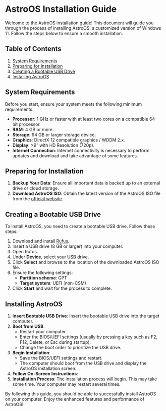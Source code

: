 # AstroOS Installation Guide

Welcome to the AstroOS installation guide! This document will guide you through the process of installing AstroOS, a customized version of Windows 11. Follow the steps below to ensure a smooth installation.

## Table of Contents

1. [System Requirements](#system-requirements)
2. [Preparing for Installation](#preparing-for-installation)
3. [Creating a Bootable USB Drive](#creating-a-bootable-usb-drive)
4. [Installing AstroOS](#installing-astroos)

## System Requirements

Before you start, ensure your system meets the following minimum requirements:

- **Processor**: 1 GHz or faster with at least two cores on a compatible 64-bit processor.
- **RAM**: 4 GB or more.
- **Storage**: 64 GB or larger storage device.
- **Graphics**: DirectX 12 compatible graphics / WDDM 2.x.
- **Display**: >9” with HD Resolution (720p).
- **Internet Connection**: Internet connectivity is necessary to perform updates and download and take advantage of some features.

## Preparing for Installation

1. **Backup Your Data**: Ensure all important data is backed up to an external drive or cloud storage.
2. **Download AstroOS ISO**: Obtain the latest version of the AstroOS ISO file from the [official website](https://astrowin.is-a.dev).

## Creating a Bootable USB Drive

To install AstroOS, you need to create a bootable USB drive. Follow these steps:

1. Download and install [Rufus](https://rufus.ie/).
2. Insert a USB drive (8 GB or larger) into your computer.
3. Open Rufus.
4. Under **Device**, select your USB drive.
5. Click **Select** and browse to the location of the downloaded AstroOS ISO file.
6. Ensure the following settings:
   - **Partition scheme**: GPT
   - **Target system**: UEFI (non-CSM)
7. Click **Start** and wait for the process to complete.

## Installing AstroOS

1. **Insert Bootable USB Drive**: Insert the bootable USB drive into the target computer.
2. **Boot from USB**:
   - Restart your computer.
   - Enter the BIOS/UEFI settings (usually by pressing a key such as F2, F12, Delete, or Esc during startup).
   - Change the boot order to prioritize the USB drive.
3. **Begin Installation**:
   - Save the BIOS/UEFI settings and restart.
   - The computer should boot from the USB drive and display the AstroOS installation screen.
4. **Follow On-Screen Instructions**:
5. **Installation Process**: The installation process will begin. This may take some time. Your computer may restart several times.

By following this guide, you should be able to successfully install AstroOS on your computer. Enjoy the enhanced features and performance of AstroOS!
